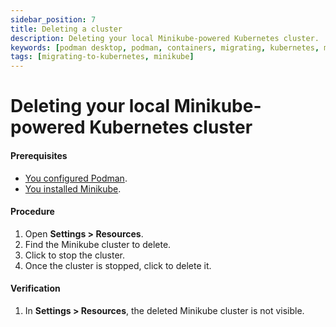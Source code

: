 ```yaml
---
sidebar_position: 7
title: Deleting a cluster
description: Deleting your local Minikube-powered Kubernetes cluster.
keywords: [podman desktop, podman, containers, migrating, kubernetes, minikube]
tags: [migrating-to-kubernetes, minikube]
---
```


# Deleting your local Minikube-powered Kubernetes cluster

#### Prerequisites

- [You configured Podman](./creating-a-minikube-cluster).
- [You installed Minikube](https://minikube.sigs.k8s.io/).

#### Procedure

1. Open **<Icon icon="fa-solid fa-cog" size="lg" /> Settings > Resources**.
1. Find the Minikube cluster to delete.
1. Click <Icon icon="fa-solid fa-stop" size="lg" /> to stop the cluster.
1. Once the cluster is stopped, click <Icon icon="fa-solid fa-trash" size="lg" /> to delete it.

#### Verification

1. In **<Icon icon="fa-solid fa-cog" size="lg" /> Settings > Resources**, the deleted Minikube cluster is not visible.
